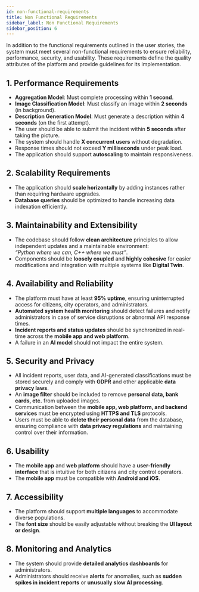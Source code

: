 ```yaml
---
id: non-functional-requirements
title: Non Functional Requirements
sidebar_label: Non Functional Requirements
sidebar_position: 6
---
```


In addition to the functional requirements outlined in the user stories, the system must meet several non-functional requirements to ensure reliability, performance, security, and usability. These requirements define the quality attributes of the platform and provide guidelines for its implementation.

## 1. Performance Requirements
- **Aggregation Model**: Must complete processing within **1 second**.
- **Image Classification Model**: Must classify an image within **2 seconds** (in background).
- **Description Generation Model**: Must generate a description within **4 seconds** (on the first attempt).
- The user should be able to submit the incident within **5 seconds** after taking the picture.
- The system should handle **X concurrent users** without degradation.
- Response times should not exceed **Y milliseconds** under peak load.
- The application should support **autoscaling** to maintain responsiveness.

## 2. Scalability Requirements
- The application should **scale horizontally** by adding instances rather than requiring hardware upgrades.
- **Database queries** should be optimized to handle increasing data indexation efficiently.

## 3. Maintainability and Extensibility
- The codebase should follow **clean architecture** principles to allow independent updates and a maintainable environment:  
  *“Python where we can, C++ where we must”*.
- Components should be **loosely coupled** and **highly cohesive** for easier modifications and integration with multiple systems like **Digital Twin**.

## 4. Availability and Reliability
- The platform must have at least **95% uptime**, ensuring uninterrupted access for citizens, city operators, and administrators.
- **Automated system health monitoring** should detect failures and notify administrators in case of service disruptions or abnormal API response times.
- **Incident reports and status updates** should be synchronized in real-time across the **mobile app and web platform**.
- A failure in an **AI model** should not impact the entire system.

## 5. Security and Privacy
- All incident reports, user data, and AI-generated classifications must be stored securely and comply with **GDPR** and other applicable **data privacy laws**.
- An **image filter** should be included to remove **personal data, bank cards, etc.** from uploaded images.
- Communication between the **mobile app, web platform, and backend services** must be encrypted using **HTTPS and TLS** protocols.
- Users must be able to **delete their personal data** from the database, ensuring compliance with **data privacy regulations** and maintaining control over their information.

## 6. Usability
- The **mobile app** and **web platform** should have a **user-friendly interface** that is intuitive for both citizens and city control operators.
- The **mobile app** must be compatible with **Android and iOS**.

## 7. Accessibility
- The platform should support **multiple languages** to accommodate diverse populations.
- The **font size** should be easily adjustable without breaking the **UI layout or design**.

## 8. Monitoring and Analytics
- The system should provide **detailed analytics dashboards** for administrators.
- Administrators should receive **alerts** for anomalies, such as **sudden spikes in incident reports** or **unusually slow AI processing**.
